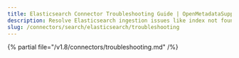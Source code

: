 ```yaml
---
title: Elasticsearch Connector Troubleshooting Guide | OpenMetadataSupport
description: Resolve Elasticsearch ingestion issues like index not found, mapping mismatches, or API call failures.
slug: /connectors/search/elasticsearch/troubleshooting
---
```


{% partial file="/v1.8/connectors/troubleshooting.md" /%}
